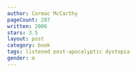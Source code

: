 ```yaml
---
author: Cormac McCarthy
pageCount: 287
written: 2006
stars: 3.5
layout: post
category: book
tags: listened post-apocalyptic dystopia
gender: m
---
```

